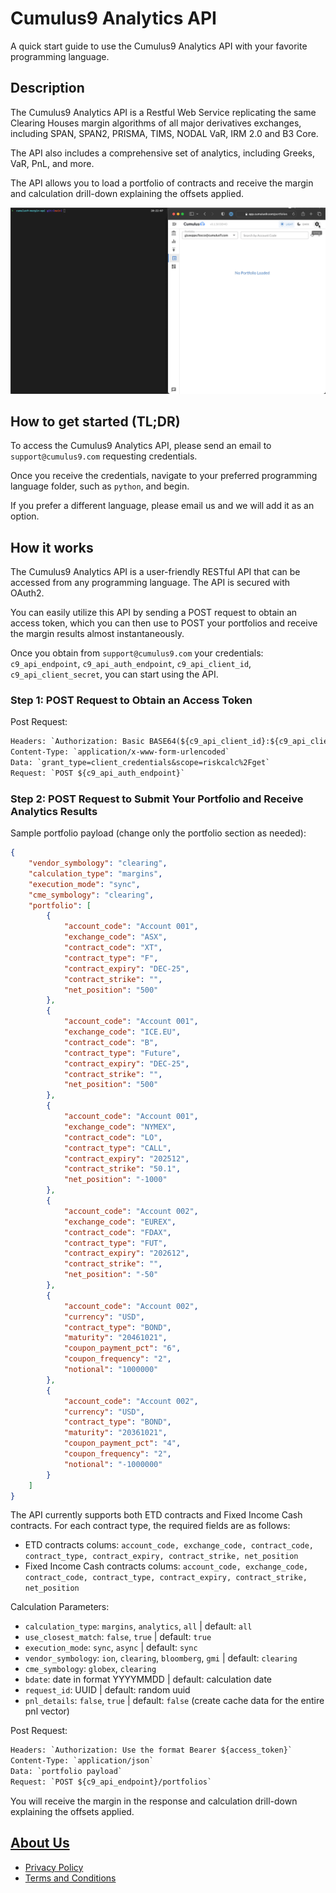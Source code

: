 # Cumulus9 Analytics API

A quick start guide to use the Cumulus9 Analytics API with your favorite programming language.

## Description

The Cumulus9 Analytics API is a Restful Web Service replicating the same Clearing Houses margin algorithms of all major derivatives exchanges, including SPAN, SPAN2, PRISMA, TIMS, NODAL VaR, IRM 2.0 and B3 Core.

The API also includes a comprehensive set of analytics, including Greeks, VaR, PnL, and more.

The API allows you to load a portfolio of contracts and receive the margin and calculation drill-down explaining the offsets applied.

![cumulus9-margin-api](https://raw.githubusercontent.com/cumulus9/cumulus9-margin-api/main/.github/images/instructions.gif)

## How to get started (TL;DR)

To access the Cumulus9 Analytics API, please send an email to `support@cumulus9.com` requesting credentials.

Once you receive the credentials, navigate to your preferred programming language folder, such as `python`, and begin.

If you prefer a different language, please email us and we will add it as an option.

## How it works

The Cumulus9 Analytics API is a user-friendly RESTful API that can be accessed from any programming language. The API is secured with OAuth2.

You can easily utilize this API by sending a POST request to obtain an access token, which you can then use to POST your portfolios and receive the margin results almost instantaneously.

Once you obtain from `support@cumulus9.com` your credentials: `c9_api_endpoint`, `c9_api_auth_endpoint`, `c9_api_client_id`, `c9_api_client_secret`, you can start using the API.

### Step 1: POST Request to Obtain an Access Token

Post Request:

```txt
Headers: `Authorization: Basic BASE64(${c9_api_client_id}:${c9_api_client_secret})`
Content-Type: `application/x-www-form-urlencoded`
Data: `grant_type=client_credentials&scope=riskcalc%2Fget`
Request: `POST ${c9_api_auth_endpoint}`
```

### Step 2: POST Request to Submit Your Portfolio and Receive Analytics Results

Sample portfolio payload (change only the portfolio section as needed):

```json
{
    "vendor_symbology": "clearing",
    "calculation_type": "margins",
    "execution_mode": "sync",
    "cme_symbology": "clearing",
    "portfolio": [
        {
            "account_code": "Account 001",
            "exchange_code": "ASX",
            "contract_code": "XT",
            "contract_type": "F",
            "contract_expiry": "DEC-25",
            "contract_strike": "",
            "net_position": "500"
        },
        {
            "account_code": "Account 001",
            "exchange_code": "ICE.EU",
            "contract_code": "B",
            "contract_type": "Future",
            "contract_expiry": "DEC-25",
            "contract_strike": "",
            "net_position": "500"
        },
        {
            "account_code": "Account 001",
            "exchange_code": "NYMEX",
            "contract_code": "LO",
            "contract_type": "CALL",
            "contract_expiry": "202512",
            "contract_strike": "50.1",
            "net_position": "-1000"
        },
        {
            "account_code": "Account 002",
            "exchange_code": "EUREX",
            "contract_code": "FDAX",
            "contract_type": "FUT",
            "contract_expiry": "202612",
            "contract_strike": "",
            "net_position": "-50"
        },
        {
            "account_code": "Account 002",
            "currency": "USD",
            "contract_type": "BOND",
            "maturity": "20461021",
            "coupon_payment_pct": "6",
            "coupon_frequency": "2",
            "notional": "1000000"
        },
        {
            "account_code": "Account 002",
            "currency": "USD",
            "contract_type": "BOND",
            "maturity": "20361021",
            "coupon_payment_pct": "4",
            "coupon_frequency": "2",
            "notional": "-1000000"
        }
    ]
}
```

The API currently supports both ETD contracts and Fixed Income Cash contracts. For each contract type, the required fields are as follows:

-   ETD contracts colums: `account_code, exchange_code, contract_code, contract_type, contract_expiry, contract_strike, net_position`
-   Fixed Income Cash contracts colums: `account_code, exchange_code, contract_code, contract_type, contract_expiry, contract_strike, net_position`

Calculation Parameters:

-   `calculation_type`: `margins`, `analytics`, `all` | default: `all`
-   `use_closest_match`: `false`, `true` | default: `true`
-   `execution_mode`: `sync`, `async` | default: `sync`
-   `vendor_symbology`: `ion`, `clearing`, `bloomberg`, `gmi` | default: `clearing`
-   `cme_symbology`: `globex`, `clearing`
-   `bdate`: date in format YYYYMMDD | default: calculation date
-   `request_id`: UUID | default: random uuid
-   `pnl_details`: `false`, `true` | default: `false` (create cache data for the entire pnl vector)

Post Request:

```txt
Headers: `Authorization: Use the format Bearer ${access_token}`
Content-Type: `application/json`
Data: `portfolio payload`
Request: `POST ${c9_api_endpoint}/portfolios`
```

You will receive the margin in the response and calculation drill-down explaining the offsets applied.

## [About Us](https://cumulus9.com)

-   [Privacy Policy](https://cumulus9.com/privacy-policy)
-   [Terms and Conditions](https://cumulus9.com/terms-and-conditions)
